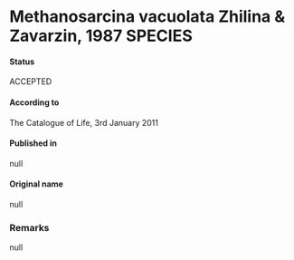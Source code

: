 Methanosarcina vacuolata Zhilina & Zavarzin, 1987 SPECIES
=======

#### Status
ACCEPTED

#### According to
The Catalogue of Life, 3rd January 2011

#### Published in
null

#### Original name
null

### Remarks
null